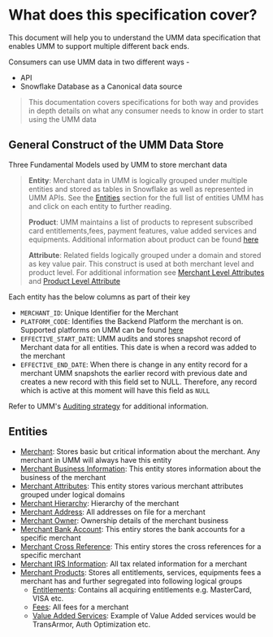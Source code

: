 # What does this specification cover?

This document will help you to understand the UMM data specification that enables UMM to support multiple different back ends.

Consumers can use UMM data in two different ways -

* API
* Snowflake Database as a Canonical data source

> This documentation covers specifications for both way and provides in depth details on what any consumer needs to know in order to start using the UMM data

## General Construct of the UMM Data Store

Three Fundamental Models used by UMM to store merchant data

> **Entity**: Merchant data in UMM is logically grouped under multiple entities and stored as tables in Snowflake as well as represented in UMM APIs. See the [Entities](#entities) section for the full list of entities UMM has and click on each entity to further reading.
>
> **Product**: UMM maintains a list of products to represent subscribed card entitlements,fees, payment features, value added services and equipments. Additional information about product can be found [here](?path=docs/specification/merchant/merchantProduct.md)
>
> **Attribute**: Related fields logically grouped under a domain and stored as key value pair. This construct is used at both merchant level and product level. For additional information see [Merchant Level Attributes](?path=docs/specification/merchant/merchantAttributes.md) and [Product Level Attribute](?path=docs/specification/merchant/merchantProductAttributes.md)

Each entity has the below columns as part of their key

* `MERCHANT_ID`: Unique Identifier for the Merchant
* `PLATFORM_CODE`: Identifies the Backend Platform the merchant is on. Supported platforms on UMM can be found [here](?path=docs/specification/supportedPlatforms.md)
* `EFFECTIVE_START_DATE`: UMM audits and stores snapshot record of Merchant data for all entities. This date is when a record was added to the merchant
* `EFFECTIVE_END_DATE`: When there is change in any entity record for a merchant UMM snapshots the earlier record with previous date and creates a new record with this field set to NULL. Therefore, any record which is active at this moment will have this field as `NULL`

Refer to UMM's [Auditing strategy](?path=docs/specification/merchant/merchantAuditing.md) for additional information.

## Entities

* [Merchant](?path=docs/specification/merchant/merchant.md): Stores basic but critical information about the merchant. Any merchant in UMM will always have this entity
* [Merchant Business Information](?path=docs/specification/merchant/merchantBusinessInformation.md): This entity stores information about the business of the merchant
* [Merchant Attributes](?path=docs/specification/merchant/merchantAttributes.md): This entity stores various merchant attributes grouped under logical domains
* [Merchant Hierarchy](?path=docs/specification/merchant/MerchantHierarchy.md): Hierarchy of the merchant
* [Merchant Address](?path=docs/specification/merchant/MerchantAddress.md): All addresses on file for a merchant
* [Merchant Owner](?path=docs/specification/merchant/MerchantOwner.md): Ownership details of the merchant business
* [Merchant Bank Account](?path=docs/specification/merchant/MerchantBankAccount.md): This entiry stores the bank accounts for a specific merchant
* [Merchant Cross Reference](?path=docs/specification/merchant/Merchant_Xref.md): This entiry stores the cross references for a specific merchant
* [Merchant IRS Information](?path=docs/specification/merchant/Tax_Adtnl_Data_US.md): All tax related information for a merchant
* [Merchant Products](?path=docs/specification/merchant/merchantProduct.md): Stores all entitlements, services, equipments fees a merchant has and further segregated into following logical groups
  * [Entitlements](?path=docs/specification/merchant/merchantProduct.md): Contains all acquiring entitlements e.g. MasterCard, VISA etc.
  * [Fees](?path=docs/specification/merchant/merchantProduct.md): All fees for a merchant
  * [Value Added Services](?path=docs/specification/merchant/merchantProduct.md): Example of Value Added services would be TransArmor, Auth Optimization etc.
